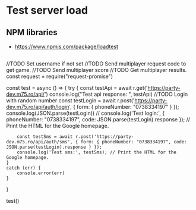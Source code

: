 # Test server load 

## NPM libraries
- https://www.npmjs.com/package/loadtest

## 


//TODO Set username if not set
//TODO Send multiplayer request code to get game.
//TODO Send multiplayer score
//TODO Get multiplayer results.
const request = require("request-promise")


const test = async () => {
    try {
        const testApi = await r.get('https://party-dev.m75.ro/api/')
        console.log("Test api response: ", testApi)
        //TODO Login with random number
        const testLogin = await r.post('https://party-dev.m75.ro/api/auth/login', { form: { phoneNumber: "0738334197" } });
        console.log(JSON.parse(testLogin))
        // console.log('Test login:', { phoneNumber: "0738334197", code: JSON.parse(testLogin).response }); // Print the HTML for the Google homepage.

        const testSms = await r.post('https://party-dev.m75.ro/api/auth/sms', { form: { phoneNumber: "0738334197", code: JSON.parse(testLogin).response } });
        console.log('Test sms:', testSms); // Print the HTML for the Google homepage.
    }
    catch (err) {
        console.error(err)
    }
}

test()
